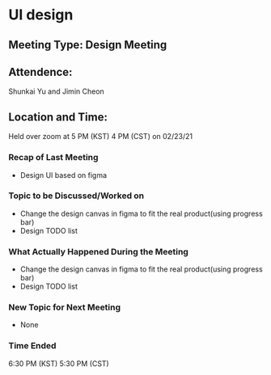 # UI design

## Meeting Type: Design Meeting

## Attendence: 
Shunkai Yu and Jimin Cheon 

## Location and Time:
Held over zoom at 5 PM (KST) 4 PM (CST) on 02/23/21

### Recap of Last Meeting 
- Design UI based on figma

### Topic to be Discussed/Worked on
- Change the design canvas in figma to fit the real product(using progress bar)
- Design TODO list

### What Actually Happened During the Meeting
- Change the design canvas in figma to fit the real product(using progress bar)
- Design TODO list
  
### New Topic for Next Meeting
- None

### Time Ended
6:30 PM (KST) 5:30 PM (CST)
